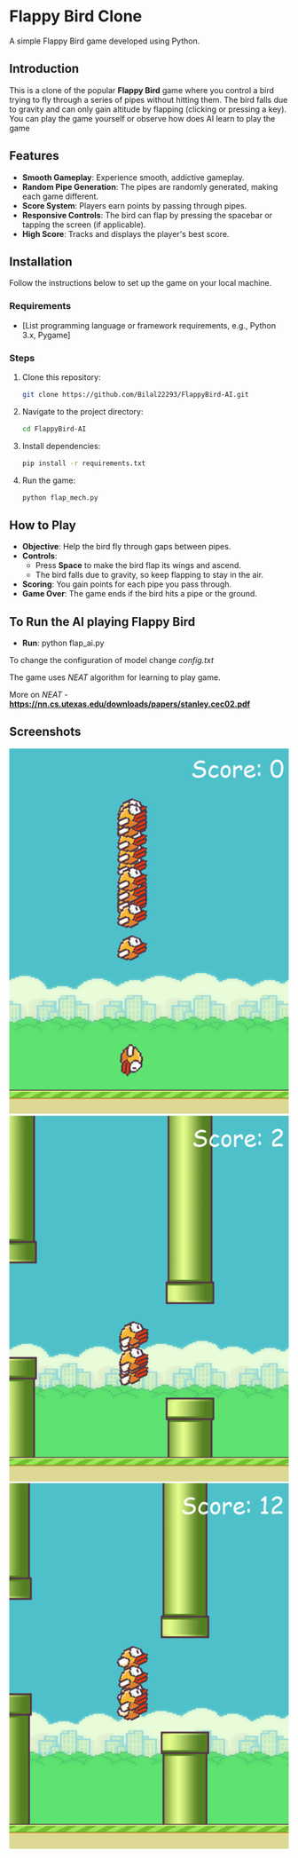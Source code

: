 # Flappy Bird Clone

A simple Flappy Bird game developed using Python.

## Introduction
This is a clone of the popular **Flappy Bird** game where you control a bird trying to fly through a series of pipes without hitting them. The bird falls due to gravity and can only gain altitude by flapping (clicking or pressing a key).
You can play the game yourself or observe how does AI learn to play the game

## Features
- **Smooth Gameplay**: Experience smooth, addictive gameplay.
- **Random Pipe Generation**: The pipes are randomly generated, making each game different.
- **Score System**: Players earn points by passing through pipes.
- **Responsive Controls**: The bird can flap by pressing the spacebar or tapping the screen (if applicable).
- **High Score**: Tracks and displays the player's best score.

## Installation
Follow the instructions below to set up the game on your local machine.

### Requirements
- [List programming language or framework requirements, e.g., Python 3.x, Pygame]
  
### Steps
1. Clone this repository:
    ```bash
    git clone https://github.com/Bilal22293/FlappyBird-AI.git
    ```
2. Navigate to the project directory:
    ```bash
    cd FlappyBird-AI
    ```
3. Install dependencies:
    ```bash
    pip install -r requirements.txt
    ```
4. Run the game:
    ```bash
    python flap_mech.py
    ```

## How to Play
- **Objective**: Help the bird fly through gaps between pipes.
- **Controls**: 
  - Press **Space** to make the bird flap its wings and ascend.
  - The bird falls due to gravity, so keep flapping to stay in the air.
- **Scoring**: You gain points for each pipe you pass through.
- **Game Over**: The game ends if the bird hits a pipe or the ground.

## To Run the AI playing Flappy Bird
- **Run**: python flap_ai.py

To change the configuration of model change *config.txt*

The game uses *NEAT* algorithm for learning to play game.

More on *NEAT* - **https://nn.cs.utexas.edu/downloads/papers/stanley.cec02.pdf**


## Screenshots

![Screenshot 1](./imgs/ss1.png)
![Screenshot 2](./imgs/ss3.png)
![Screenshot 3](./imgs/ss2.png)



